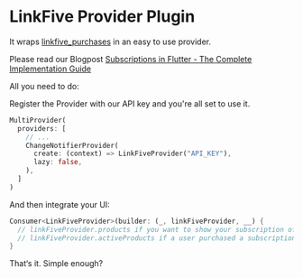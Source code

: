 # LinkFive Provider Plugin

It wraps [linkfive_purchases](https://pub.dev/packages/linkfive_purchases) in an easy to use provider.

Please read our Blogpost [Subscriptions in Flutter - The Complete Implementation Guide](https://www.linkfive.io/flutter-blog/subscriptions-in-flutter-the-complete-implementation-guide)

All you need to do:

Register the Provider with our API key and you're all set to use it. 
```dart
MultiProvider(
  providers: [
    // ...
    ChangeNotifierProvider(
      create: (context) => LinkFiveProvider("API_KEY"),
      lazy: false,
    ),
  ]
)
```

And then integrate your UI:

```dart
Consumer<LinkFiveProvider>(builder: (_, linkFiveProvider, __) {
  // linkFiveProvider.products if you want to show your subscription offer
  // linkFiveProvider.activeProducts if a user purchased a subscription
}
```

That‘s it. Simple enough?
